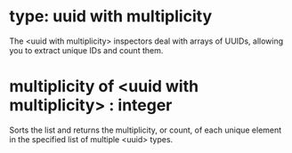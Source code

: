 # type: uuid with multiplicity

The &lt;uuid with multiplicity&gt; inspectors deal with arrays of UUIDs, allowing you to extract unique IDs and count them.

# multiplicity of &lt;uuid with multiplicity&gt; : integer

Sorts the list and returns the multiplicity, or count, of each unique element in the specified list of multiple &lt;uuid&gt; types.
